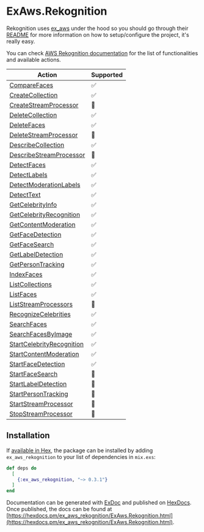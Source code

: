 # ExAws.Rekognition

Rekognition uses [ex_aws](https://github.com/ex-aws/ex_aws) under the hood so you should go through their [README](https://github.com/ex-aws/ex_aws/blob/master/README.md) for more information on how to setup/configure the project, it's really easy.

You can check [AWS Rekognition documentation](https://docs.aws.amazon.com/rekognition/latest/dg/API_Operations.html) for the list of functionalities and available actions.

| Action                                                                                                            | Supported |
| ----------------------------------------------------------------------------------------------------------------- | --------- |
| [CompareFaces](https://docs.aws.amazon.com/rekognition/latest/dg/API_CompareFaces.html)                           | ✅        |
| [CreateCollection](https://docs.aws.amazon.com/rekognition/latest/dg/API_CreateCollection.html)                   | ✅        |
| [CreateStreamProcessor](https://docs.aws.amazon.com/rekognition/latest/dg/API_CreateStreamProcessor.html)         | 🚫        |
| [DeleteCollection](https://docs.aws.amazon.com/rekognition/latest/dg/API_DeleteCollection.html)                   | ✅        |
| [DeleteFaces](https://docs.aws.amazon.com/rekognition/latest/dg/API_DeleteFaces.html)                             | ✅        |
| [DeleteStreamProcessor](https://docs.aws.amazon.com/rekognition/latest/dg/API_DeleteStreamProcessor.html)         | 🚫        |
| [DescribeCollection](https://docs.aws.amazon.com/rekognition/latest/dg/API_DescribeCollection.html)               | ✅        |
| [DescribeStreamProcessor](https://docs.aws.amazon.com/rekognition/latest/dg/API_DescribeStreamProcessor.html)     | 🚫        |
| [DetectFaces](https://docs.aws.amazon.com/rekognition/latest/dg/API_DetectFaces.html)                             | ✅        |
| [DetectLabels](https://docs.aws.amazon.com/rekognition/latest/dg/API_DetectLabels.html)                           | ✅        |
| [DetectModerationLabels](https://docs.aws.amazon.com/rekognition/latest/dg/API_DetectModerationLabels.html)       | ✅        |
| [DetectText](https://docs.aws.amazon.com/rekognition/latest/dg/API_DetectText.html)                               | ✅        |
| [GetCelebrityInfo](https://docs.aws.amazon.com/rekognition/latest/dg/API_GetCelebrityInfo.html)                   | ✅        |
| [GetCelebrityRecognition](https://docs.aws.amazon.com/rekognition/latest/dg/API_GetCelebrityRecognition.html)     | ✅        |
| [GetContentModeration](https://docs.aws.amazon.com/rekognition/latest/dg/API_GetContentModeration.html)           | ✅        |
| [GetFaceDetection](https://docs.aws.amazon.com/rekognition/latest/dg/API_GetFaceDetection.html)                   | ✅        |
| [GetFaceSearch](https://docs.aws.amazon.com/rekognition/latest/dg/API_GetFaceSearch.html)                         | ✅        |
| [GetLabelDetection](https://docs.aws.amazon.com/rekognition/latest/dg/API_GetLabelDetection.html)                 | ✅        |
| [GetPersonTracking](https://docs.aws.amazon.com/rekognition/latest/dg/API_GetPersonTracking.html)                 | ✅        |
| [IndexFaces](https://docs.aws.amazon.com/rekognition/latest/dg/API_IndexFaces.html)                               | ✅        |
| [ListCollections](https://docs.aws.amazon.com/rekognition/latest/dg/API_ListCollections.html)                     | ✅        |
| [ListFaces](https://docs.aws.amazon.com/rekognition/latest/dg/API_ListFaces.html)                                 | ✅        |
| [ListStreamProcessors](https://docs.aws.amazon.com/rekognition/latest/dg/API_ListStreamProcessors.html)           | 🚫        |
| [RecognizeCelebrities](https://docs.aws.amazon.com/rekognition/latest/dg/API_RecognizeCelebrities.html)           | ✅        |
| [SearchFaces](https://docs.aws.amazon.com/rekognition/latest/dg/API_SearchFaces.html)                             | ✅        |
| [SearchFacesByImage](https://docs.aws.amazon.com/rekognition/latest/dg/API_SearchFacesByImage.html)               | ✅        |
| [StartCelebrityRecognition](https://docs.aws.amazon.com/rekognition/latest/dg/API_StartCelebrityRecognition.html) | ✅        |
| [StartContentModeration](https://docs.aws.amazon.com/rekognition/latest/dg/API_StartContentModeration.html)       | ✅        |
| [StartFaceDetection](https://docs.aws.amazon.com/rekognition/latest/dg/API_StartFaceDetection.html)               | ✅        |
| [StartFaceSearch](https://docs.aws.amazon.com/rekognition/latest/dg/API_StartFaceSearch.html)                     | 🚫        |
| [StartLabelDetection](https://docs.aws.amazon.com/rekognition/latest/dg/API_StartLabelDetection.html)             | 🚫        |
| [StartPersonTracking](https://docs.aws.amazon.com/rekognition/latest/dg/API_StartPersonTracking.html)             | 🚫        |
| [StartStreamProcessor](https://docs.aws.amazon.com/rekognition/latest/dg/API_StartStreamProcessor.html)           | 🚫        |
| [StopStreamProcessor](https://docs.aws.amazon.com/rekognition/latest/dg/API_StopStreamProcessor.html)             | 🚫        |

## Installation

If [available in Hex](https://hex.pm/docs/publish), the package can be installed
by adding `ex_aws_rekognition` to your list of dependencies in `mix.exs`:

```elixir
def deps do
  [
    {:ex_aws_rekognition, "~> 0.3.1"}
  ]
end
```

Documentation can be generated with [ExDoc](https://github.com/elixir-lang/ex_doc)
and published on [HexDocs](https://hexdocs.pm). Once published, the docs can
be found at [https://hexdocs.pm/ex_aws_rekognition/ExAws.Rekognition.html](https://hexdocs.pm/ex_aws_rekognition/ExAws.Rekognition.html).
